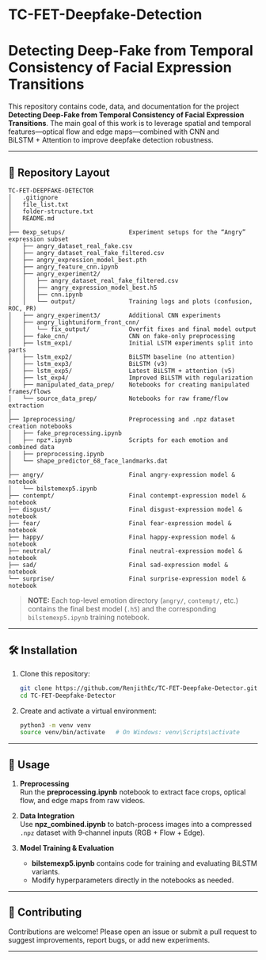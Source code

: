 ﻿# TC-FET-Deepfake-Detection
# Detecting Deep-Fake from Temporal Consistency of Facial Expression Transitions

This repository contains code, data, and documentation for the project **Detecting Deep-Fake from Temporal Consistency of Facial Expression Transitions**. The main goal of this work is to leverage spatial and temporal features—optical flow and edge maps—combined with CNN and BiLSTM + Attention to improve deepfake detection robustness.

---

## 📁 Repository Layout

```
TC-FET-DEEPFAKE-DETECTOR
│   .gitignore
│   file_list.txt
│   folder-structure.txt
│   README.md
│
├── 0exp_setups/                  Experiment setups for the “Angry” expression subset
│   ├── angry_dataset_real_fake.csv
│   ├── angry_dataset_real_fake_filtered.csv
│   ├── angry_expression_model_best.pth
│   ├── angry_feature_cnn.ipynb
│   ├── angry_experiment2/
│   │   ├── angry_dataset_real_fake_filtered.csv
│   │   ├── angry_expression_model_best.h5
│   │   ├── cnn.ipynb
│   │   └── output/               Training logs and plots (confusion, ROC, PR)
│   ├── angry_experiment3/        Additional CNN experiments
│   ├── angry_lightuniform_front_cnn/
│   │   └── fix_output/           Overfit fixes and final model output
│   ├── fake_cnn/                 CNN on fake-only preprocessing
│   ├── lstm_exp1/                Initial LSTM experiments split into parts
│   ├── lstm_exp2/                BiLSTM baseline (no attention)
│   ├── lstm_exp3/                BiLSTM (v3)
│   ├── lstm_exp5/                Latest BiLSTM + attention (v5)
│   ├── lst_exp4/                 Improved BiLSTM with regularization
│   ├── manipulated_data_prep/    Notebooks for creating manipulated frames/flows
│   └── source_data_prep/         Notebooks for raw frame/flow extraction
│
├── 1preprocessing/               Preprocessing and .npz dataset creation notebooks
│   ├── fake_preprocessing.ipynb
│   ├── npz*.ipynb                Scripts for each emotion and combined data
│   ├── preprocessing.ipynb
│   └── shape_predictor_68_face_landmarks.dat
│
├── angry/                        Final angry-expression model & notebook
│   └── bilstemexp5.ipynb
├── contempt/                     Final contempt-expression model & notebook
├── disgust/                      Final disgust-expression model & notebook
├── fear/                         Final fear-expression model & notebook
├── happy/                        Final happy-expression model & notebook
├── neutral/                      Final neutral-expression model & notebook
├── sad/                          Final sad-expression model & notebook
└── surprise/                     Final surprise-expression model & notebook
```

> **NOTE:** Each top-level emotion directory (`angry/`, `contempt/`, etc.) contains the final best model (`.h5`) and the corresponding `bilstemexp5.ipynb` training notebook.

---

## 🛠️ Installation

1. Clone this repository:
   ```bash
   git clone https://github.com/RenjithEc/TC-FET-Deepfake-Detector.git
   cd TC-FET-Deepfake-Detector
   ```

2. Create and activate a virtual environment:
   ```bash
   python3 -m venv venv
   source venv/bin/activate   # On Windows: venv\Scripts\activate
   ```


---

## 🚀 Usage

1. **Preprocessing**  
   Run the **preprocessing.ipynb** notebook to extract face crops, optical flow, and edge maps from raw videos.  

2. **Data Integration**  
   Use **npz_combined.ipynb** to batch-process images into a compressed `.npz` dataset with 9‑channel inputs (RGB + Flow + Edge).  

3. **Model Training & Evaluation**  
   - **bilstemexp5.ipynb** contains code for training and evaluating BiLSTM variants.  
   - Modify hyperparameters directly in the notebooks as needed.  


---

## 🤝 Contributing

Contributions are welcome! Please open an issue or submit a pull request to suggest improvements, report bugs, or add new experiments.

---











